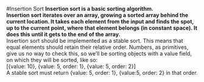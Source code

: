 #Insertion Sort
**Insertion sort is a basic sorting algorithm.
<br />
Insertion sort iterates over an array, growing a sorted array behind the current location. It takes each element from the input and finds the spot, up to the current point, where that element belongs (in constant space). It does this until it gets to the end of the array.**
<br />
Insertion sort should be implemented as a stable sort. This means that equal elements
should retain their relative order. Numbers, as primitives, give us no way to check this,
so we’ll be sorting objects with a value field, on which they will be sorted, like so:
<br />
[{value: 10}, {value: 5, order: 1}, {value: 5, order: 2}]
<br />
A stable sort must return {value: 5, order: 1}, {value:5, order: 2} in that order.

